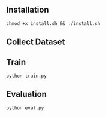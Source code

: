 ## Installation

```shell
chmod +x install.sh && ./install.sh
```

## Collect Dataset



## Train
```shell
python train.py
```

## Evaluation
```shell
python eval.py
```


